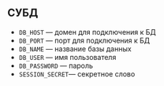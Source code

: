 ## СУБД

- `DB_HOST` — домен для подключения к БД
- `DB_PORT` — порт для подключения к БД
- `DB_NAME` — название базы данных
- `DB_USER` — имя пользователя
- `DB_PASSWORD` — пароль
- `SESSION_SECRET`— секретное слово
